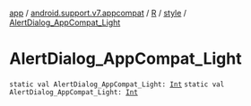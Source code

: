 [app](../../../index.md) / [android.support.v7.appcompat](../../index.md) / [R](../index.md) / [style](index.md) / [AlertDialog_AppCompat_Light](.)

# AlertDialog_AppCompat_Light

`static val AlertDialog_AppCompat_Light: `[`Int`](https://kotlinlang.org/api/latest/jvm/stdlib/kotlin/-int/index.html)
`static val AlertDialog_AppCompat_Light: `[`Int`](https://kotlinlang.org/api/latest/jvm/stdlib/kotlin/-int/index.html)